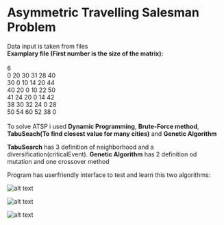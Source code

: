 # Asymmetric Travelling Salesman Problem

Data input is taken from files<br />
**Examplary file (First number is the size of the matrix):**<br /><br />
6<br />
 0 20 30 31 28 40<br />
30  0 10 14 20 44<br />
40 20  0 10 22 50<br />
41 24 20  0 14 42<br />
38 30 32 24  0 28<br />
50 54 60 52 38  0<br /><br />
To solve ATSP i used **Dynamic Programming**, **Brute-Force method**, **TabuSeach(To find closest value for many cities)** and **Genetic Algorithm**

**TabuSearch** has 3 definition of neighborhood and a diversification(criticalEvent).
**Genetic Algorithm** has 2 definition od mutation and one crossover method

Program has userfriendly interface to test and learn this two algorithms:

![alt text](https://i.ibb.co/1Tv09TQ/Screenshot-2019-01-07-23-55-35.jpg)

![alt text](https://i.ibb.co/9HTdHFh/Screenshot-2019-01-07-23-55-43.jpg)

![alt text](https://i.ibb.co/SxVcYzG/Screenshot-2019-01-07-23-55-56.jpg)
